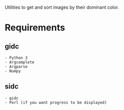 Utilities to get and sort images by their dominant color.

# Requirements

## gidc
	- Python 3
	- Argcomplete
	- Argparse
	- Numpy
	
## sidc
	- gidc
	- Perl (if you want progress to be displayed)
